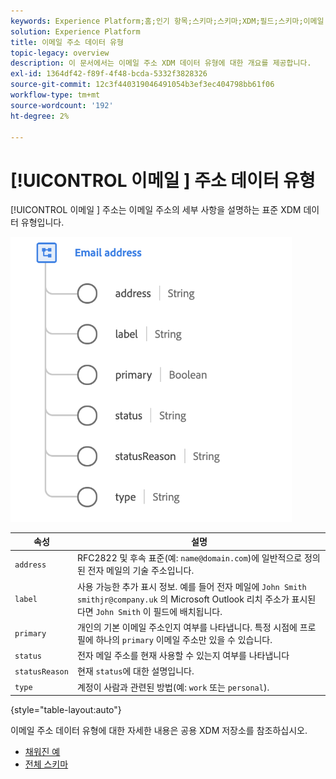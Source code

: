 ```yaml
---
keywords: Experience Platform;홈;인기 항목;스키마;스키마;XDM;필드;스키마;이메일 주소;xdm:emailAddress;이메일 주소;데이터 유형;데이터 유형;
solution: Experience Platform
title: 이메일 주소 데이터 유형
topic-legacy: overview
description: 이 문서에서는 이메일 주소 XDM 데이터 유형에 대한 개요를 제공합니다.
exl-id: 1364df42-f89f-4f48-bcda-5332f3828326
source-git-commit: 12c3f440319046491054b3ef3ec404798bb61f06
workflow-type: tm+mt
source-wordcount: '192'
ht-degree: 2%

---
```


# [!UICONTROL 이메일 ] 주소 데이터 유형

[!UICONTROL 이메일 ] 주소는 이메일 주소의 세부 사항을 설명하는 표준 XDM 데이터 유형입니다.

<img src="../images/data-types/email-address.png" width="450" /><br />

| 속성 | 설명 |
| --- | --- |
| `address` | RFC2822 및 후속 표준(예: `name@domain.com`)에 일반적으로 정의된 전자 메일의 기술 주소입니다. |
| `label` | 사용 가능한 추가 표시 정보. 예를 들어 전자 메일에 `John Smith smithjr@company.uk` 의 Microsoft Outlook 리치 주소가 표시된다면 `John Smith` 이 필드에 배치됩니다. |
| `primary` | 개인의 기본 이메일 주소인지 여부를 나타냅니다. 특정 시점에 프로필에 하나의 `primary` 이메일 주소만 있을 수 있습니다. |
| `status` | 전자 메일 주소를 현재 사용할 수 있는지 여부를 나타냅니다 |
| `statusReason` | 현재 `status`에 대한 설명입니다. |
| `type` | 계정이 사람과 관련된 방법(예: `work` 또는 `personal`). |

{style=&quot;table-layout:auto&quot;}


이메일 주소 데이터 유형에 대한 자세한 내용은 공용 XDM 저장소를 참조하십시오.

* [채워진 예](https://github.com/adobe/xdm/blob/master/components/datatypes/demographic/emailaddress.example.1.json)
* [전체 스키마](https://github.com/adobe/xdm/blob/master/components/datatypes/demographic/emailaddress.schema.json)
